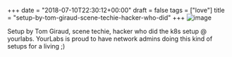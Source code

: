 +++
date = "2018-07-10T22:30:12+00:00"
draft = false
tags = ["love"]
title = "setup-by-tom-giraud-scene-techie-hacker-who-did"
+++
![image](/img/2018-07-10-setup-by-tom-giraud-scene-techie-hacker-who-did/a9f448897d58a1be4d670e31b601bdd3352c7e5160f3f1bf6341360d85ad8c45.jpg)

Setup by Tom Giraud, scene techie, hacker who did the k8s setup @ yourlabs. YourLabs is proud to have network admins doing this kind of setups for a living ;)
